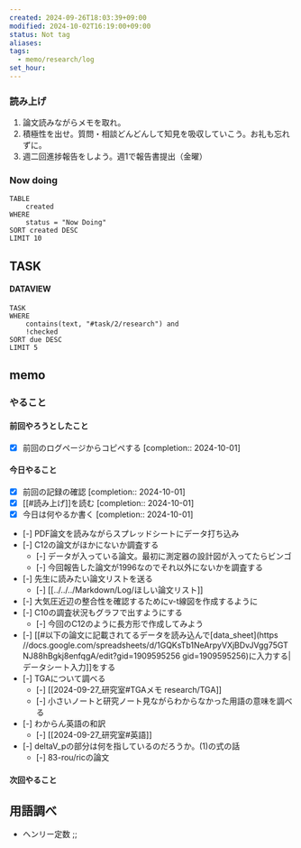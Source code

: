 ```yaml
---
created: 2024-09-26T18:03:39+09:00
modified: 2024-10-02T16:19:00+09:00
status: Not tag
aliases: 
tags:
  - memo/research/log
set_hour: 
---
```

### 読み上げ
1. 論文読みながらメモを取れ。
2. 積極性を出せ。質問・相談どんどんして知見を吸収していこう。お礼も忘れずに。
3. 週二回進捗報告をしよう。週1で報告書提出（金曜）
### Now doing
```dataview
TABLE
	created
WHERE
	status = "Now Doing"
SORT created DESC
LIMIT 10
```
## TASK
#### DATAVIEW
```dataview
TASK
WHERE 
	contains(text, "#task/2/research") and
	!checked
SORT due DESC
LIMIT 5
```

## memo
### やること
#### 前回やろうとしたこと
- [x] 前回のログページからコピペする  [completion:: 2024-10-01]
#### 今日やること
- [x] 前回の記録の確認  [completion:: 2024-10-01]
- [x] [[#読み上げ]]を読む  [completion:: 2024-10-01]
- [x] 今日は何やるか書く  [completion:: 2024-10-01]
- [-] PDF論文を読みながらスプレッドシートにデータ打ち込み
- [-] C12の論文がほかにないか調査する
	- [-] データが入っている論文。最初に測定器の設計図が入ってたらビンゴ
	- [-] 今回報告した論文が1996なのでそれ以外にないかを調査する
- [-] 先生に読みたい論文リストを送る
	- [-] [[../../../Markdown/Log/ほしい論文リスト]]
- [-] 大気圧近辺の整合性を確認するためにv-t線図を作成するように
- [-] C10の調査状況もグラフで出すようにする
	- [-] 今回のC12のように長方形で作成してみよう
- [-] [[#以下の論文に記載されてるデータを読み込んで[data_sheet](https //docs.google.com/spreadsheets/d/1GQKsTb1NeArpyVXjBDvJVgg75GTNJ88hBgkj8enfqgA/edit?gid=1909595256 gid=1909595256)に入力する|データシート入力]]をする
- [-] TGAについて調べる
	- [-] [[2024-09-27_研究室#TGAメモ research/TGA]]
	- [-] 小さいノートと研究ノート見ながらわからなかった用語の意味を調べる
- [-] わからん英語の和訳
	- [-] [[2024-09-27_研究室#英語]]
- [-] deltaV_pの部分は何を指しているのだろうか。(1)の式の話 
	- [-] 83-rou/ricの論文
#### 次回やること
## 用語調べ
- ヘンリー定数
;;


